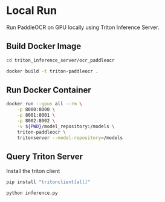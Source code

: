 # Local Run
Run PaddleOCR on GPU locally using Triton Inference Server.

## Build Docker Image

```bash
cd triton_inference_server/ocr_paddleocr
```

```bash
docker build -t triton-paddleocr . 
```

## Run Docker Container

```bash
docker run --gpus all --rm \
    -p 8000:8000 \
    -p 8001:8001 \
    -p 8002:8002 \
    -v ${PWD}/model_repository:/models \
    triton-paddleocr \
    tritonserver --model-repository=/models
```

## Query Triton Server
Install the triton client

```bash
pip install "tritonclient[all]" 
```

```bash
python inference.py
```
